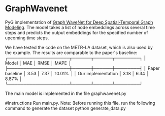 # GraphWavenet
PyG implementation of [Graph WaveNet for Deep Spatial-Temporal Graph Modeling](https://arxiv.org/pdf/1906.00121.pdf). The model takes a list of node embeddings across several time steps and predicts the output embeddings for the specified number of upcoming time steps.

We have tested the code on the METR-LA dataset, which is also used by the example. The results are comparable to the paper's baseline:
  ┌────────────────────┬──────┬──────┬────────┐
  │ Model              │ MAE  │ RMSE │ MAPE   │
  ├────────────────────┼──────┼──────┼────────┤
  │ Paper baseline     │ 3.53 │ 7.37 │ 10.01% │
  │ Our implementation │ 3.18 │ 6.34 │  8.87% │
  └────────────────────┴──────┴──────┴────────┘

The main model is implemented in the file graphwavenet.py
  
#Instructions
Run main.py. 
Note: Before running this file, run the following command to generate the dataset
python generate_data.py


  
